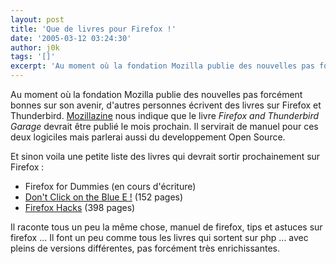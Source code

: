 ```yaml
---
layout: post
title: 'Que de livres pour Firefox !'
date: '2005-03-12 03:24:30'
author: j0k
tags: '[]'
excerpt: 'Au moment où la fondation Mozilla publie des nouvelles pas forcément bonnes sur son avenir, d''autres personnes écrivent des livres sur Firefox et Thunderbird.   )   [Mozillazine](http://www.mozillazine-fr.org/) nous indique que le livre *Firefox and Thunderbird Garage* devrait être publié le mois prochain. Il servirait de manuel pour ces deux logiciles      ...'
---
```


Au moment où la fondation Mozilla publie des nouvelles pas forcément bonnes sur son avenir, d'autres personnes écrivent des livres sur Firefox et Thunderbird.      [Mozillazine](http://www.mozillazine-fr.org/) nous indique que le livre *Firefox and Thunderbird Garage* devrait être publié le mois prochain. Il servirait de manuel pour ces deux logiciles mais parlerai aussi du developpement Open Source.

Et sinon voila une petite liste des livres qui devrait sortir prochainement sur Firefox :

 * Firefox for Dummies (en cours d'écriture)
 * [Don't Click on the Blue E !](http://www.oreilly.com/catalog/bluee/) (152 pages)
 * [Firefox Hacks](http://www.oreilly.com/catalog/firefoxhks/) (398 pages)

Il raconte tous un peu la même chose, manuel de firefox, tips et astuces sur firefox ...    Il font un peu comme tous les livres qui sortent sur php ... avec pleins de versions différentes, pas forcément très enrichissantes.
